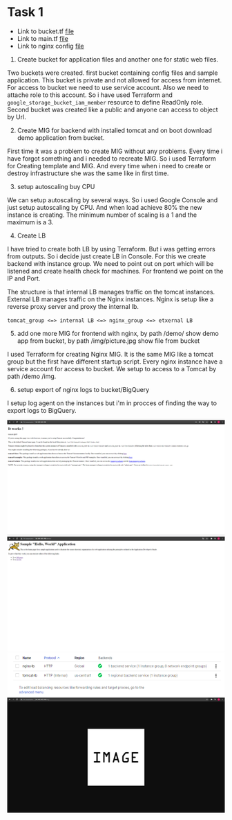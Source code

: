 # Task 1 #


- Link to bucket.tf [file](./Task1/buckets.tf)
- Link to main.tf [file](./Task1/main.tf)
- Link to nginx config [file](./Task1/default)

1.  Create bucket for application files and another one for static web files.

   Two buckets were created. first bucket containing config files and sample application. This bucket is private and not allowed for access from internet. For access to bucket we need to use service account. Also we need to attache role to this account. So i have used Terraform and `google_storage_bucket_iam_member` resource to define ReadOnly role. Second bucket was created like a public and anyone can access to object by Url.


2. Create MIG for backend with installed tomcat and on boot download demo application from bucket.

  First time it was a problem to create MIG without any problems. Every time i have forgot something and i needed to recreate MIG.
  So i used Terraform for Creating template and MIG. And every time when i need to create or destroy infrastructure she was the same like in first time.

3. setup autoscaling buy CPU

  We can setup autoscaling by several ways. So  i used Google Console and just setup autoscaling by CPU. And when load achieve 80% the new instance is creating. The minimum number of scaling is a 1 and the maximum is a 3.

4. Create LB

  I have tried to create both LB by using Terraform. But i was getting errors from outputs. So i decide just create LB in Console.
  For this we create backend with instance group. We need to point out on port which will be listened and create health check for machines. For frontend we point on the IP and Port.

  The structure is that internal LB manages traffic on the tomcat instances. External LB manages traffic on the Nginx instances. Nginx is setup like a reverse proxy server and proxy the internal lb.

  `tomcat_group <=> internal LB <=> nginx_group <=> etxernal LB`


5. add one more MIG for frontend with nginx, by path /demo/ show demo app from bucket, by path /img/picture.jpg show file from bucket

  I used Terraform for creating Nginx MIG. It is the same MIG like a tomcat group but the first have different startup script. Every nginx instance have a service account for access to bucket. We setup to access to a Tomcat by path /demo /img.

6. setup export of nginx logs to bucket/BigQuery

  I setup log agent on the instances but  i'm in procces of finding the way to export logs to BigQuery.
  
![image](./Task1/task1_photo/tomcat_back.png)
![image](./Task1/task1_photo/demo_app.png)
![image](./Task1/task1_photo/lb.png)
![image](./Task1/task1_photo/img.png)

